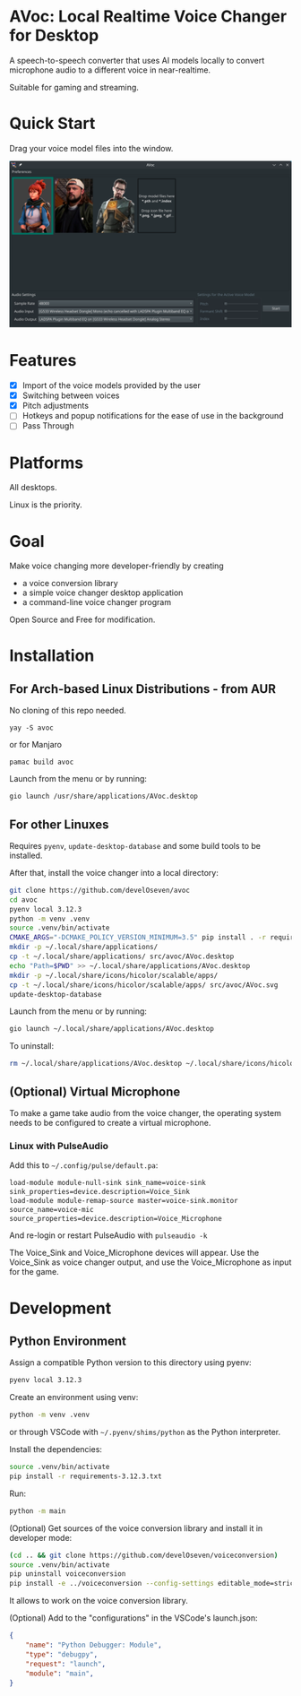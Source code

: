 # AVoc: Local Realtime Voice Changer for Desktop

A speech-to-speech converter that uses AI models locally to convert microphone audio to a different voice in near-realtime.

Suitable for gaming and streaming.

# Quick Start

Drag your voice model files into the window.

![screenshot](doc/screenshot.png)

# Features

- [X] Import of the voice models provided by the user
- [X] Switching between voices
- [X] Pitch adjustments
- [ ] Hotkeys and popup notifications for the ease of use in the background
- [ ] Pass Through

# Platforms

All desktops.

Linux is the priority.

# Goal

Make voice changing more developer-friendly by creating
  - a voice conversion library
  - a simple voice changer desktop application
  - a command-line voice changer program

Open Source and Free for modification.

# Installation

## For Arch-based Linux Distributions - from AUR

No cloning of this repo needed.

```
yay -S avoc
```

or for Manjaro

```
pamac build avoc
```

Launch from the menu or by running:

```sh
gio launch /usr/share/applications/AVoc.desktop
```

## For other Linuxes

Requires `pyenv`, `update-desktop-database` and some build tools to be installed.

After that, install the voice changer into a local directory:

```sh
git clone https://github.com/develOseven/avoc
cd avoc
pyenv local 3.12.3
python -m venv .venv
source .venv/bin/activate
CMAKE_ARGS="-DCMAKE_POLICY_VERSION_MINIMUM=3.5" pip install . -r requirements-3.12.3.txt
mkdir -p ~/.local/share/applications/
cp -t ~/.local/share/applications/ src/avoc/AVoc.desktop
echo "Path=$PWD" >> ~/.local/share/applications/AVoc.desktop
mkdir -p ~/.local/share/icons/hicolor/scalable/apps/
cp -t ~/.local/share/icons/hicolor/scalable/apps/ src/avoc/AVoc.svg
update-desktop-database
```

Launch from the menu or by running:

```sh
gio launch ~/.local/share/applications/AVoc.desktop
```

To uninstall:

```sh
rm ~/.local/share/applications/AVoc.desktop ~/.local/share/icons/hicolor/scalable/apps/AVoc.svg
```

## (Optional) Virtual Microphone

To make a game take audio from the voice changer, the operating system needs to be configured to create a virtual microphone.

### Linux with PulseAudio

Add this to `~/.config/pulse/default.pa`:

```
load-module module-null-sink sink_name=voice-sink sink_properties=device.description=Voice_Sink
load-module module-remap-source master=voice-sink.monitor source_name=voice-mic source_properties=device.description=Voice_Microphone
```

And re-login or restart PulseAudio with `pulseaudio -k`

The Voice_Sink and Voice_Microphone devices will appear. Use the Voice_Sink as voice changer output, and use the Voice_Microphone as input for the game.

# Development

## Python Environment

Assign a compatible Python version to this directory using pyenv:

```sh
pyenv local 3.12.3
```

Create an environment using venv:

```sh
python -m venv .venv
```

or through VSCode with `~/.pyenv/shims/python` as the Python interpreter.

Install the dependencies:

```sh
source .venv/bin/activate
pip install -r requirements-3.12.3.txt
```

Run:

```sh
python -m main
```

(Optional) Get sources of the voice conversion library and install it in developer mode:

```sh
(cd .. && git clone https://github.com/develOseven/voiceconversion)
source .venv/bin/activate
pip uninstall voiceconversion
pip install -e ../voiceconversion --config-settings editable_mode=strict
```

It allows to work on the voice conversion library.

(Optional) Add to the "configurations" in the VSCode's launch.json:

```json
{
    "name": "Python Debugger: Module",
    "type": "debugpy",
    "request": "launch",
    "module": "main",
}
```
